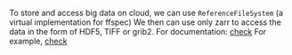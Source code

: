 To store and access big data on cloud, we can use `ReferenceFileSystem` (a virtual implementation for ffspec)
We then can use only zarr to access the data in the form of HDF5, TIFF or grib2. 
For documentation: [check](https://github.com/fsspec/kerchunk)
For example, [check](https://nbviewer.org/gist/rsignell-usgs/02da7d9257b4b26d84d053be1af2ceeb)